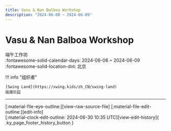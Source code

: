 ```yaml
---
title: Vasu & Nan Balboa Workshop
description: "2024-06-08 ~ 2024-06-09"
---
```


# Vasu & Nan Balboa Workshop 

端午工作坊  
:fontawesome-solid-calendar-days: 2024-06-08 ~ 2024-06-09  
:fontawesome-solid-location-dot: 北京  

!!! info "组织者"

    [Swing Land](https://swing.kids/zh_CN/swing-land)  
    摇摆乐园  

---

<div class="ky_page_footer" markdown>
<div class="ky_page_footer_trailing" markdown="span">
[:material-file-eye-outline:][view-raw-source-file]
[:material-file-edit-outline:][edit-info]
</div>
<div class="ky_page_footer_leading" markdown="span">
[:material-clock-edit-outline: 2024-06-30 10:35 UTC][view-edit-history]{ .ky_page_footer_history_button }
</div>
</div>

[view-raw-source-file]: https://github.com/swingdance/events/blob/main/2024/zh_CN/vasu-n-nan-balboa-workshop-2024.json "查看原始源文件"
[edit-info]: https://github.com/swingdance/events/issues/new?assignees=&labels=update+event&projects=&template=03-update_entity.yml&title=%5B2024%2Fzh_CN%5D%20Update%20Event%3A%20Vasu%20%26%20Nan%20Balboa%20Workshop&region=zh_CN&year=2024&id=vasu-n-nan-balboa-workshop-2024&name=Vasu%20%26%20Nan%20Balboa%20Workshop&org_id=swing-land "编辑信息"

[view-edit-history]: https://github.com/swingdance/events/commits/main/2024/zh_CN/vasu-n-nan-balboa-workshop-2024.json "查看编辑历史"
